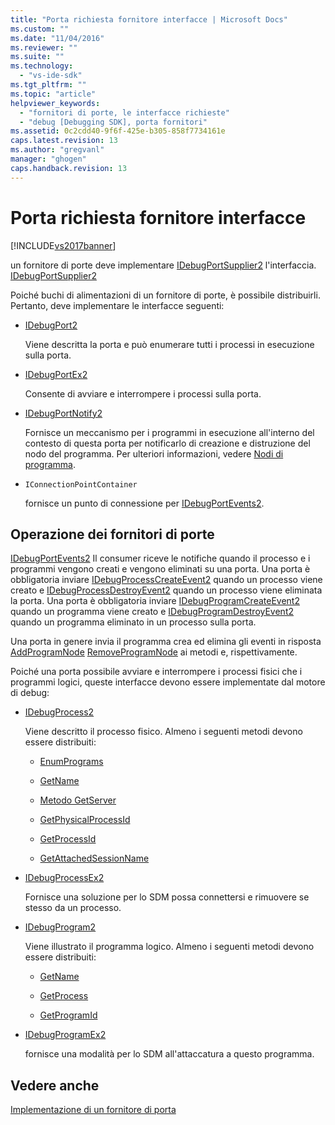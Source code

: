 ```yaml
---
title: "Porta richiesta fornitore interfacce | Microsoft Docs"
ms.custom: ""
ms.date: "11/04/2016"
ms.reviewer: ""
ms.suite: ""
ms.technology: 
  - "vs-ide-sdk"
ms.tgt_pltfrm: ""
ms.topic: "article"
helpviewer_keywords: 
  - "fornitori di porte, le interfacce richieste"
  - "debug [Debugging SDK], porta fornitori"
ms.assetid: 0c2cdd40-9f6f-425e-b305-858f7734161e
caps.latest.revision: 13
ms.author: "gregvanl"
manager: "ghogen"
caps.handback.revision: 13
---
```

# Porta richiesta fornitore interfacce
[!INCLUDE[vs2017banner](../../code-quality/includes/vs2017banner.md)]

un fornitore di porte deve implementare [IDebugPortSupplier2](../../extensibility/debugger/reference/idebugportsupplier2.md) l'interfaccia.       [IDebugPortSupplier2](../../extensibility/debugger/reference/idebugportsupplier2.md)  
  
 Poiché buchi di alimentazioni di un fornitore di porte, è possibile distribuirli.  Pertanto, deve implementare le interfacce seguenti:  
  
-   [IDebugPort2](../../extensibility/debugger/reference/idebugport2.md)  
  
     Viene descritta la porta e può enumerare tutti i processi in esecuzione sulla porta.  
  
-   [IDebugPortEx2](../../extensibility/debugger/reference/idebugportex2.md)  
  
     Consente di avviare e interrompere i processi sulla porta.  
  
-   [IDebugPortNotify2](../../extensibility/debugger/reference/idebugportnotify2.md)  
  
     Fornisce un meccanismo per i programmi in esecuzione all'interno del contesto di questa porta per notificarlo di creazione e distruzione del nodo del programma.  Per ulteriori informazioni, vedere [Nodi di programma](../../extensibility/debugger/program-nodes.md).  
  
-   `IConnectionPointContainer`  
  
     fornisce un punto di connessione per [IDebugPortEvents2](../../extensibility/debugger/reference/idebugportevents2.md).  
  
## Operazione dei fornitori di porte  
 [IDebugPortEvents2](../../extensibility/debugger/reference/idebugportevents2.md) Il consumer riceve le notifiche quando il processo e i programmi vengono creati e vengono eliminati su una porta.  Una porta è obbligatoria inviare [IDebugProcessCreateEvent2](../../extensibility/debugger/reference/idebugprocesscreateevent2.md) quando un processo viene creato e [IDebugProcessDestroyEvent2](../../extensibility/debugger/reference/idebugprocessdestroyevent2.md) quando un processo viene eliminata la porta.  Una porta è obbligatoria inviare [IDebugProgramCreateEvent2](../../extensibility/debugger/reference/idebugprogramcreateevent2.md) quando un programma viene creato e [IDebugProgramDestroyEvent2](../../extensibility/debugger/reference/idebugprogramdestroyevent2.md) quando un programma eliminato in un processo sulla porta.  
  
 Una porta in genere invia il programma crea ed elimina gli eventi in risposta [AddProgramNode](../../extensibility/debugger/reference/idebugportnotify2-addprogramnode.md) [RemoveProgramNode](../../extensibility/debugger/reference/idebugportnotify2-removeprogramnode.md) ai metodi e, rispettivamente.  
  
 Poiché una porta possibile avviare e interrompere i processi fisici che i programmi logici, queste interfacce devono essere implementate dal motore di debug:  
  
-   [IDebugProcess2](../../extensibility/debugger/reference/idebugprocess2.md)  
  
     Viene descritto il processo fisico.  Almeno i seguenti metodi devono essere distribuiti:  
  
    -   [EnumPrograms](../../extensibility/debugger/reference/idebugprocess2-enumprograms.md)  
  
    -   [GetName](../../extensibility/debugger/reference/idebugprocess2-getname.md)  
  
    -   [Metodo GetServer](../../extensibility/debugger/reference/idebugprocess2-getserver.md)  
  
    -   [GetPhysicalProcessId](../../extensibility/debugger/reference/idebugprocess2-getphysicalprocessid.md)  
  
    -   [GetProcessId](../../extensibility/debugger/reference/idebugprocess2-getprocessid.md)  
  
    -   [GetAttachedSessionName](../../extensibility/debugger/reference/idebugprocess2-getattachedsessionname.md)  
  
-   [IDebugProcessEx2](../../extensibility/debugger/reference/idebugprocessex2.md)  
  
     Fornisce una soluzione per lo SDM possa connettersi e rimuovere se stesso da un processo.  
  
-   [IDebugProgram2](../../extensibility/debugger/reference/idebugprogram2.md)  
  
     Viene illustrato il programma logico.  Almeno i seguenti metodi devono essere distribuiti:  
  
    -   [GetName](../../extensibility/debugger/reference/idebugprogram2-getname.md)  
  
    -   [GetProcess](../../extensibility/debugger/reference/idebugprogram2-getprocess.md)  
  
    -   [GetProgramId](../../extensibility/debugger/reference/idebugprogram2-getprogramid.md)  
  
-   [IDebugProgramEx2](../../extensibility/debugger/reference/idebugprogramex2.md)  
  
     fornisce una modalità per lo SDM all'attaccatura a questo programma.  
  
## Vedere anche  
 [Implementazione di un fornitore di porta](../../extensibility/debugger/implementing-a-port-supplier.md)